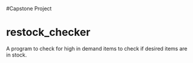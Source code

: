 
#Capstone Project
# restock_checker
 A program to check for high in demand items to check if desired items are in stock.
